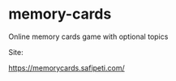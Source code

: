 # memory-cards
Online memory cards game with optional topics

Site:

https://memorycards.safipeti.com/
